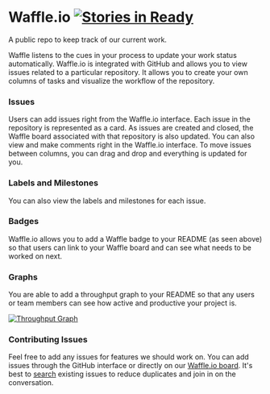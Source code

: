 Waffle.io  [![Stories in Ready](https://badge.waffle.io/waffleio/waffle.io.png)](http://waffle.io/waffleio/waffle.io)
=========

A public repo to keep track of our current work.

Waffle listens to the cues in your process to update your work status automatically. Waffle.io is integrated with GitHub and allows you to view issues related to a particular repository. It allows you to create your own columns of tasks and visualize the workflow of the repository.

### Issues

Users can add issues right from the Waffle.io interface. Each issue in the repository is represented as a card. As issues are created and closed, the Waffle board associated with that repository is also updated. You can also view and make comments right in the Waffle.io interface. To move issues between columns, you can drag and drop and everything is updated for you.

### Labels and Milestones

You can also view the labels and milestones for each issue.

### Badges

Waffle.io allows you to add a Waffle badge to your README (as seen above) so that users can link to your Waffle board and can see what needs to be worked on next.

### Graphs

You are able to add a throughput graph to your README so that any users or team members can see how active and productive your project is.

[![Throughput Graph](http://graphs.waffle.io/waffleio/waffle.io/throughput.svg)](https://waffle.io/waffleio/waffle.io/metrics)

### Contributing Issues

Feel free to add any issues for features we should work on. You can add issues through the GitHub interface or  directly on our [Waffle.io board](http://waffle.io/waffleio/waffle.io). It's best to [search](https://waffle.io/waffleio/waffle.io?search=customer%20requested) existing issues to reduce duplicates and join in on the conversation.
